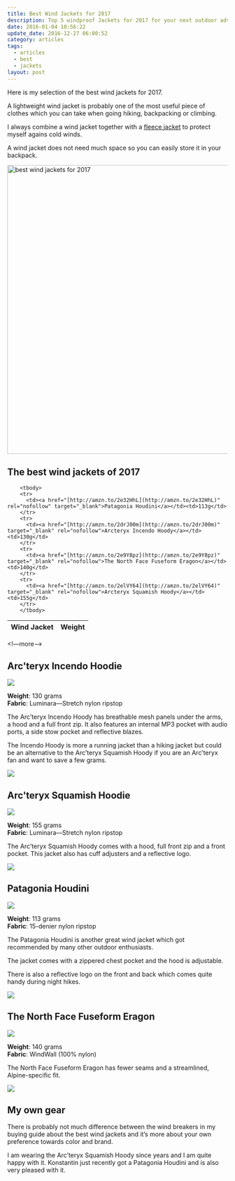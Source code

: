 ```yaml
---
title: Best Wind Jackets for 2017
description: Top 5 windproof Jackets for 2017 for your next outdoor adventure!
date: 2016-01-04 10:56:22
update_date: 2016-12-27 06:00:52
category: articles
tags:
  - articles
  - best
  - jackets
layout: post
---
```


Here is my selection of the best wind jackets for 2017.   

A lightweight wind jacket is probably one of the most useful piece of clothes which you can take when going hiking, backpacking or climbing.  

I always combine a wind jacket together with a [fleece jacket](http://www.hikeventures.com/best-windjackets/) to protect myself agains cold winds.  

A wind jacket does not need much space so you can easily store it in your backpack.   

<a data-flickr-embed="true"  href="[https://www.flickr.com/photos/90204224@N07/9599027418/in/photolist-fCewqJ-eZwoYv-eZwpTX-fCewQ3-eZwovc-eZHLDm-eZwojP-eZwoGn-eZHLPu-eZHK3s](https://www.flickr.com/photos/90204224@N07/9599027418/in/photolist-fCewqJ-eZwoYv-eZwpTX-fCewQ3-eZwovc-eZHLDm-eZwojP-eZwoGn-eZHLPu-eZHK3s)" title="best wind jackets for 2017"><img src="[https://c3.staticflickr.com/8/7385/9599027418_4123160df8_b.jpg](https://c3.staticflickr.com/8/7385/9599027418_4123160df8_b.jpg)" width="992" height="661" alt="best wind jackets for 2017"></a><script async src="//[embedr.flickr.com/assets/client-code.js](http://embedr.flickr.com/assets/client-code.js)" charset="utf-8"></script>

## The best wind jackets of 2017

<div class="table-responsive">  
<table class="table table-hover table-bordered list_items">  
        <thead>  
             <tr>  
                <th>Wind Jacket</th><th>Weight</th>  
             </tr>  
        </thead>  

        <tbody>  
        <tr>  
          <td><a href="[http://amzn.to/2e32HhL](http://amzn.to/2e32HhL)" rel="nofollow" target="_blank">Patagonia Houdini</a></td><td>113g</td>  
        </tr>  
        <tr>  
          <td><a href="[http://amzn.to/2drJ00m](http://amzn.to/2drJ00m)" target="_blank" rel="nofollow">Arcteryx Incendo Hoody</a></td><td>130g</td>  
        </tr>  
        <tr>  
          <td><a href="[http://amzn.to/2e9Y8pz](http://amzn.to/2e9Y8pz)" target="_blank" rel="nofollow">The North Face Fuseform Eragon</a></td><td>140g</td>  
        </tr>  
        <tr>  
          <td><a href="[http://amzn.to/2elVY64](http://amzn.to/2elVY64)" target="_blank" rel="nofollow">Arcteryx Squamish Hoody</a></td><td>155g</td>  
        </tr>  
        </tbody>  
</table>  
</div>  

<!—more—>

## Arc'teryx Incendo Hoodie

<a rel="nofollow" href="[http://www.amazon.com/gp/product/B00GW7ZHG2/ref=as_li_tl?ie=UTF8&camp=1789&creative=9325&creativeASIN=B00GW7ZHG2&linkCode=as2&tag=hikeve-20&linkId=TRAIMP6VVV2WPE4A](http://www.amazon.com/gp/product/B00GW7ZHG2/ref=as_li_tl?ie=UTF8&camp=1789&creative=9325&creativeASIN=B00GW7ZHG2&linkCode=as2&tag=hikeve-20&linkId=TRAIMP6VVV2WPE4A)"><img border="0" src="[http://ws-na.amazon-adsystem.com/widgets/q?_encoding=UTF8&ASIN=B00GW7ZHG2&Format=_SL250_&ID=AsinImage&MarketPlace=US&ServiceVersion=20070822&WS=1&tag=hikeve-20](http://ws-na.amazon-adsystem.com/widgets/q?_encoding=UTF8&ASIN=B00GW7ZHG2&Format=_SL250_&ID=AsinImage&MarketPlace=US&ServiceVersion=20070822&WS=1&tag=hikeve-20)" ></a><img src="[http://ir-na.amazon-adsystem.com/e/ir?t=hikeve-20&l=as2&o=1&a=B00GW7ZHG2](http://ir-na.amazon-adsystem.com/e/ir?t=hikeve-20&l=as2&o=1&a=B00GW7ZHG2)" width="1" height="1" border="0" alt="Arcteryx Incendo Hoody" style="border:none !important; margin:0px !important;" />  

**Weight**: 130 grams  
**Fabric**: Luminara—Stretch nylon ripstop  

The Arc’teryx Incendo Hoody has breathable mesh panels under the arms, a hood and a full front zip. It also features an internal MP3 pocket with audio ports, a side stow pocket and reflective blazes.   

The Incendo Hoody is more a running jacket than a hiking jacket but could be an alternative to the Arc’teryx Squamish Hoody if you are an Arc’teryx fan and want to save a few grams.  

<a href="[http://amzn.to/2drJ00m](http://amzn.to/2drJ00m)" target="_blank" rel="nofollow"><img src="[http://www.hikeventures.com/buy.gif](http://www.hikeventures.com/buy.gif)"></a>

## Arc'teryx Squamish Hoodie

<a rel="nofollow" href="[http://www.amazon.com/gp/product/B00G9HPWU6/ref=as_li_tl?ie=UTF8&camp=1789&creative=9325&creativeASIN=B00G9HPWU6&linkCode=as2&tag=hikeve-20&linkId=BWQUNX6BXF6UDSMC](http://www.amazon.com/gp/product/B00G9HPWU6/ref=as_li_tl?ie=UTF8&camp=1789&creative=9325&creativeASIN=B00G9HPWU6&linkCode=as2&tag=hikeve-20&linkId=BWQUNX6BXF6UDSMC)"><img border="0" src="[http://ws-na.amazon-adsystem.com/widgets/q?_encoding=UTF8&ASIN=B00G9HPWU6&Format=_SL250_&ID=AsinImage&MarketPlace=US&ServiceVersion=20070822&WS=1&tag=hikeve-20](http://ws-na.amazon-adsystem.com/widgets/q?_encoding=UTF8&ASIN=B00G9HPWU6&Format=_SL250_&ID=AsinImage&MarketPlace=US&ServiceVersion=20070822&WS=1&tag=hikeve-20)" ></a><img src="[http://ir-na.amazon-adsystem.com/e/ir?t=hikeve-20&l=as2&o=1&a=B00G9HPWU6](http://ir-na.amazon-adsystem.com/e/ir?t=hikeve-20&l=as2&o=1&a=B00G9HPWU6)" width="1" height="1" border="0" alt="Arcteryx Squamish Hoody" style="border:none !important; margin:0px !important;" />  

**Weight**: 155 grams  
**Fabric**: Luminara—Stretch nylon ripstop  

The Arc’teryx Squamish Hoody comes with a hood, full front zip and a front pocket. This jacket also has cuff adjusters and a reflective logo.  

<a href="[http://amzn.to/2elVY64](http://amzn.to/2elVY64)" target="_blank" rel="nofollow"><img src="[http://www.hikeventures.com/buy.gif](http://www.hikeventures.com/buy.gif)"></a>

## Patagonia Houdini

<a  href="[http://www.amazon.com/gp/product/B01ANCS38K/ref=as_li_tl?ie=UTF8&camp=1789&creative=9325&creativeASIN=B01ANCS38K&linkCode=as2&tag=hikeve-20&linkId=BOE3T2FI3DGVW7LR](http://www.amazon.com/gp/product/B01ANCS38K/ref=as_li_tl?ie=UTF8&camp=1789&creative=9325&creativeASIN=B01ANCS38K&linkCode=as2&tag=hikeve-20&linkId=BOE3T2FI3DGVW7LR)" rel="nofollow"><img border="0" src="[http://ws-na.amazon-adsystem.com/widgets/q?_encoding=UTF8&ASIN=B01ANCS38K&Format=_SL250_&ID=AsinImage&MarketPlace=US&ServiceVersion=20070822&WS=1&tag=hikeve-20](http://ws-na.amazon-adsystem.com/widgets/q?_encoding=UTF8&ASIN=B01ANCS38K&Format=_SL250_&ID=AsinImage&MarketPlace=US&ServiceVersion=20070822&WS=1&tag=hikeve-20)" ></a><img src="[http://ir-na.amazon-adsystem.com/e/ir?t=hikeve-20&l=as2&o=1&a=B01ANCS38K](http://ir-na.amazon-adsystem.com/e/ir?t=hikeve-20&l=as2&o=1&a=B01ANCS38K)" width="1" height="1" border="0" alt="Patagonia Houdini" style="border:none !important; margin:0px !important;" />  

**Weight**: 113 grams  
**Fabric**: 15-denier nylon ripstop  

The Patagonia Houdini is another great wind jacket which got recommended by many other outdoor enthusiasts.   

The jacket comes with a zippered chest pocket and the hood is adjustable.   

There is also a reflective logo on the front and back which comes quite handy during night hikes.  

<a href="[http://amzn.to/2e32HhL](http://amzn.to/2e32HhL)" target="_blank" rel="nofollow"><img src="[http://www.hikeventures.com/buy.gif](http://www.hikeventures.com/buy.gif)"></a>

## The North Face Fuseform Eragon

<a  href="[http://www.amazon.com/gp/product/B015940COK/ref=as_li_tl?ie=UTF8&camp=1789&creative=9325&creativeASIN=B015940COK&linkCode=as2&tag=hikeve-20&linkId=BJU5MZ2MPTNXIRPE](http://www.amazon.com/gp/product/B015940COK/ref=as_li_tl?ie=UTF8&camp=1789&creative=9325&creativeASIN=B015940COK&linkCode=as2&tag=hikeve-20&linkId=BJU5MZ2MPTNXIRPE)"><img border="0" src="[http://ws-na.amazon-adsystem.com/widgets/q?_encoding=UTF8&ASIN=B015940COK&Format=_SL250_&ID=AsinImage&MarketPlace=US&ServiceVersion=20070822&WS=1&tag=hikeve-20](http://ws-na.amazon-adsystem.com/widgets/q?_encoding=UTF8&ASIN=B015940COK&Format=_SL250_&ID=AsinImage&MarketPlace=US&ServiceVersion=20070822&WS=1&tag=hikeve-20)" ></a><img src="[http://ir-na.amazon-adsystem.com/e/ir?t=hikeve-20&l=as2&o=1&a=B015940COK](http://ir-na.amazon-adsystem.com/e/ir?t=hikeve-20&l=as2&o=1&a=B015940COK)" width="1" height="1" border="0" alt="The North Face Fuseform Eragon" style="border:none !important; margin:0px !important;" />  

**Weight**: 140 grams  
**Fabric**: WindWall (100% nylon)  

The North Face Fuseform Eragon has fewer seams and a streamlined, Alpine-specific fit.  

<a href="[http://amzn.to/2e9Y8pz](http://amzn.to/2e9Y8pz)" target="_blank" rel="nofollow"><img src="[http://www.hikeventures.com/buy.gif](http://www.hikeventures.com/buy.gif)"></a>

## My own gear

There is probably not much difference between the wind breakers in my buying guide about the best wind jackets and it’s more about your own preference towards color and brand.   

I am wearing the Arc’teryx Squamish Hoody since years and I am quite happy with it. Konstantin just recently got a Patagonia Houdini and is also very pleased with it.
